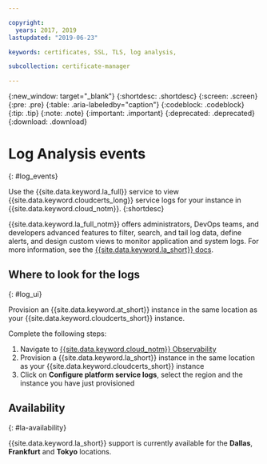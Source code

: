 ```yaml
---

copyright:
  years: 2017, 2019
lastupdated: "2019-06-23"

keywords: certificates, SSL, TLS, log analysis,

subcollection: certificate-manager

---
```


{:new_window: target="_blank"}
{:shortdesc: .shortdesc}
{:screen: .screen}
{:pre: .pre}
{:table: .aria-labeledby="caption"}
{:codeblock: .codeblock}
{:tip: .tip}
{:note: .note}
{:important: .important}
{:deprecated: .deprecated}
{:download: .download}

# Log Analysis events
{: #log_events}

Use the {{site.data.keyword.la_full}} service to view {{site.data.keyword.cloudcerts_long}} service logs for your instance in {{site.data.keyword.cloud_notm}}.
{:shortdesc}

{{site.data.keyword.la_full_notm}} offers administrators, DevOps teams, and developers advanced features to filter, search, and tail log data, define alerts, and design custom views to monitor application and system logs. For more information, see the [{{site.data.keyword.la_short}} docs](/docs/services/Log-Analysis-with-LogDNA?topic=LogDNA-getting-started).

## Where to look for the logs
{: #log_ui}

Provision an {{site.data.keyword.at_short}} instance in the same location as your {{site.data.keyword.cloudcerts_short}} instance.

Complete the following steps:

1. Navigate to [{{site.data.keyword.cloud_notm}} Observability](https://cloud.ibm.com/observe/)
2. Provision a {{site.data.keyword.la_short}} instance in the same location as your {{site.data.keyword.cloudcerts_short}} instance
3. Click on **Configure platform service logs**, select the region and the instance you have just provisioned


## Availability
{: #la-availability}

{{site.data.keyword.la_short}} support is currently available for the **Dallas**, **Frankfurt** and **Tokyo** locations.
